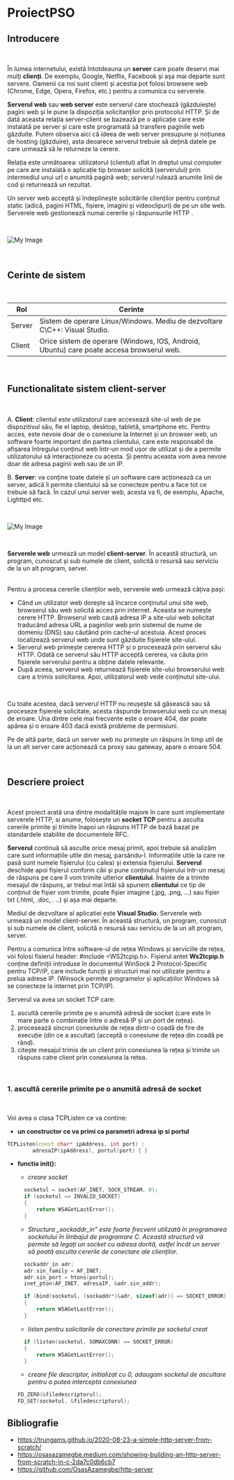 # ProiectPSO


## Introducere 

<br />

În lumea internetului, există întotdeauna un **server** care poate deservi mai mulți **clienți**. De exemplu, Google, Netflix, Facebook și așa mai departe sunt servere. Oamenii ca noi sunt clienti și acestia pot folosi browsere web (Chrome, Edge, Opera, Firefox, etc.) pentru a comunica cu serverele.

**Serverul web** sau **web server** este serverul care stochează (găzduiește) pagini web și le pune la dispoziția solicitanților prin protocolul HTTP. Și de dată aceasta relația server-client se bazează pe o aplicație care este instalată pe server și care este programată să transfere paginile web găzduite. Putem observa aici că ideea de web server presupune și noțiunea de hosting (găzduire), asta deoarece serverul trebuie să dețină datele pe care urmează să le returneze la cerere.

Relația este următoarea: utilizatorul (clientul) aflat în dreptul unui computer pe care are instalată o aplicație tip browser solicită (serverului) prin intermediul unui url o anumită pagină web; serverul rulează anumite linii de cod și returnează un rezultat. 

Un server web acceptă și îndeplinește solicitările clienților pentru conținut static (adică, pagini HTML, fișiere, imagini și videoclipuri) de pe un site web. Serverele web gestionează numai cererile și răspunsurile HTTP .


<br />

![My Image](imagine2.png)

<br />



## Cerinte de sistem

<br />


| Rol  | Cerinte |
| ------------- | ------------- |
| Server  | Sistem de operare Linux/Windows. Mediu de dezvoltare C\C++: Visual Studio.   |
| Client  | Orice sistem de operare (Windows, IOS, Android, Ubuntu) care poate accesa browserul web.  |

<br />

## Functionalitate sistem client-server

<br />

A. **Client**: clientul este utilizatorul care accesează site-ul web de pe dispozitivul său, fie el laptop, desktop, tabletă, smartphone etc. Pentru acces, este nevoie doar de o conexiune la Internet și un browser web, un software foarte important din partea clientului, care este responsabil de afișarea întregului conținut web într-un mod ușor de utilizat și de a permite utilizatorului să interacționeze cu acesta. Și pentru aceasta vom avea nevoie doar de adresa paginii web sau de un IP.

B. **Server**: va conține toate datele și un software care acționează ca un server, adică îi permite clientului să se conecteze pentru a face tot ce trebuie să facă. În cazul unui server web, acesta va fi, de exemplu, Apache, Lighttpd etc.


<br />

![My Image](imagine1.png)

<br />








**Serverele web** urmează un model **client-server**. În această structură, un program, cunoscut și sub numele de client, solicită o resursă sau serviciu de la un alt program, server.


<br />
Pentru a procesa cererile clienților web, serverele web urmează câțiva pași:

* Când un utilizator web dorește să încarce conținutul unui site web, browserul său web solicită acces prin internet. Aceasta se numește cerere HTTP.
Browserul web caută adresa IP a site-ului web solicitat traducând adresa URL a paginilor web prin sistemul de nume de domeniu (DNS) sau căutând prin cache-ul acestuia. Acest proces localizează serverul web unde sunt găzduite fișierele site-ului.
* Serverul web primește cererea HTTP și o procesează prin serverul său HTTP. Odată ce serverul său HTTP acceptă cererea, va căuta prin fișierele serverului pentru a obține datele relevante.
* După aceea, serverul web returnează fișierele site-ului browserului web care a trimis solicitarea. Apoi, utilizatorul web vede conținutul site-ului.
<br />

Cu toate acestea, dacă serverul HTTP nu reușește să găsească sau să proceseze fișierele solicitate, acesta răspunde browserului web cu un mesaj de eroare. Una dintre cele mai frecvente este o eroare 404, dar poate apărea și o eroare 403 dacă există probleme de permisiuni.

Pe de altă parte, dacă un server web nu primește un răspuns în timp util de la un alt server care acționează ca proxy sau gateway, apare o eroare 504.

<br />






## Descriere proiect
<br />



Acest proiect arată una dintre modalitățile majore în care sunt implementate serverele HTTP, si anume, folosește un **socket TCP** pentru a asculta cererile primite și trimite înapoi un răspuns HTTP de bază bazat pe standardele stabilite de documentele RFC.

**Serverul** continuă să asculte orice mesaj primit, apoi trebuie să analizăm care sunt informațiile utile din mesaj, parsându-l. Informațiile utile la care ne pasă sunt numele fișierului (cu calea) și extensia fișierului. **Serverul** deschide apoi fișierul conform căii și pune conținutul fișierului într-un mesaj de răspuns pe care îl vom trimite ulterior **clientului**. Înainte de a trimite mesajul de răspuns, ar trebui mai întâi să spunem **clientului** ce tip de conținut de fișier vom trimite, poate fișier imagine (.jpg, .png, ...) sau fișier txt (.html, .doc, . ..) și așa mai departe.
<br />

Mediul de dezvoltare al aplicatiei este **Visual Studio**. Serverele web urmează un model client-server. În această structură, un program, cunoscut și sub numele de client, solicită o resursă sau serviciu de la un alt program, server.

Pentru a comunica între software-ul de rețea Windows și serviciile de rețea, voi folosi fisierul header: #include <WS2tcpip.h>. Fișierul antet **Ws2tcpip.h** conține definiții introduse în documentul WinSock 2 Protocol-Specific pentru TCP/IP, care include funcții și structuri mai noi utilizate pentru a prelua adrese IP. (Winsock permite programelor și aplicațiilor Windows să se conecteze la internet prin TCP/IP).

Serverul va avea un socket TCP care:

1.	ascultă cererile primite pe o anumită adresă de socket (care este în mare parte o combinație între o adresă IP și un port de rețea).
2.	procesează sincron conexiunile de rețea dintr-o coadă de fire de execuție (din ce a ascultat) (acceptă o conexiune de rețea din coadă pe rând).
3.	citește mesajul trimis de un client prin conexiunea la rețea și trimite un răspuns catre client prin conexiunea la retea.

<br />

### 1. ascultă cererile primite pe o anumită adresă de socket 

<br />

Voi avea o clasa TCPListen ce va contine:
- **un constructor ce va primi ca parametri adresa ip si portul**

```c++
TCPListen(const char* ipAddress, int port) :
		adresaIP(ipAddress), portul(port) { } 
```

- **functia init():**
  - *creare socket*
  ```c++
	socketul = socket(AF_INET, SOCK_STREAM, 0);
	if (socketul == INVALID_SOCKET)
	{
		return WSAGetLastError();
	} 
  ```
  - *Structura „sockaddr_in” este foarte frecvent utilizată în programarea socketului în limbajul de programare C. Această structură vă permite să legați un socket cu adresa dorită, astfel încât un server să poată asculta cererile de conectare ale clienților.*
  ```c++
	sockaddr_in adr;
	adr.sin_family = AF_INET;
	adr.sin_port = htons(portul);
	inet_pton(AF_INET, adresaIP, &adr.sin_addr);

	if (bind(socketul, (sockaddr*)&adr, sizeof(adr)) == SOCKET_ERROR)
	{
		return WSAGetLastError();
	}
  ```
  
  - *listen pentru solicitarile de conectare primite pe socketul creat*
  ```c++
	if (listen(socketul, SOMAXCONN) == SOCKET_ERROR)
	{
		return WSAGetLastError();
	}
  ```
  - *creare file descriptor, initializat cu 0, adaugam socketul de ascultare pentru a putea intercepta conexiunea*
  ```c++
  FD_ZERO(&filedescriptorul);
  FD_SET(socketul, &filedescriptorul);
  ```














## Bibliografie

* https://trungams.github.io/2020-08-23-a-simple-http-server-from-scratch/
* https://osasazamegbe.medium.com/showing-building-an-http-server-from-scratch-in-c-2da7c0db6cb7
* https://github.com/OsasAzamegbe/http-server



















